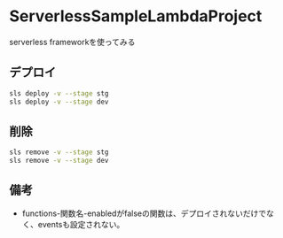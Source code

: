 # ServerlessSampleLambdaProject
serverless frameworkを使ってみる

## デプロイ

``` sh
sls deploy -v --stage stg
sls deploy -v --stage dev
```

## 削除

``` sh
sls remove -v --stage stg
sls remove -v --stage dev
```

## 備考

- functions-関数名-enabledがfalseの関数は、デプロイされないだけでなく、eventsも設定されない。